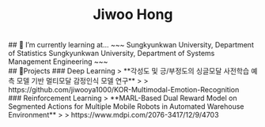 <h1 align="center"> Jiwoo Hong</h1>
<br/>
## 🌱 I’m currently learning at...
~~~
Sungkyunkwan University, Department of Statistics
Sungkyunkwan University, Department of Systems Management Engineering
~~~
<br/>
## 🔭Projects
### Deep Learning
> **각성도 및 긍/부정도의 싱글모달 사전학습 예측 모델 기반 멀티모달 감정인식 모델 연구**
> 
> https://github.com/jiwooya1000/KOR-Multimodal-Emotion-Recognition
<br/>
### Reinforcement Learning
> **MARL-Based Dual Reward Model on Segmented Actions for Multiple Mobile Robots in Automated Warehouse Environment**
> 
> https://www.mdpi.com/2076-3417/12/9/4703
